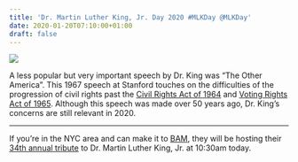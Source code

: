 ```yaml
---
title: 'Dr. Martin Luther King, Jr. Day 2020 #MLKDay @MLKDay'
date: 2020-01-20T07:10:00+01:00
draft: false
---
```


[![](https://cdn-blog.adafruit.com/uploads/2019/12/preview-full-preview-full-adafruit_MLK_hero-copy-1-600x202.jpg)](https://blog.adafruit.com/?s=mlkday)

A less popular but very important speech by Dr. King was “The Other America”. This 1967 speech at Stanford touches on the difficulties of the progression of civil rights past the [Civil Rights Act of 1964](https://en.wikipedia.org/wiki/Civil_Rights_Act_of_1964) and [Voting Rights Act of 1965](https://en.wikipedia.org/wiki/Voting_Rights_Act_of_1965). Although this speech was made over 50 years ago, Dr. King’s concerns are still relevant in 2020.

* * *

If you’re in the NYC area and can make it to [BAM](https://www.bam.org/events/production_stage/2020/the-34th-annual-brooklyn-tribute-to-dr-martin-luther-king,-jr.aspx), they will be hosting their [34th annual tribute](https://www.bam.org/events/production_stage/2020/the-34th-annual-brooklyn-tribute-to-dr-martin-luther-king,-jr.aspx) to Dr. Martin Luther King, Jr. at 10:30am today.